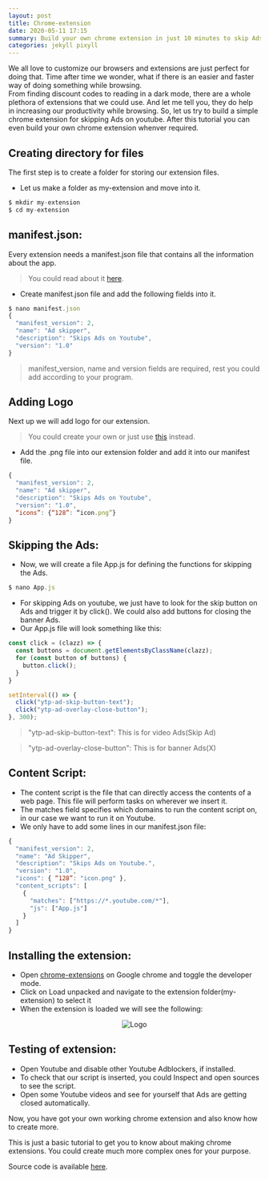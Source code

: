 ```yaml
---
layout: post
title: Chrome-extension 
date: 2020-05-11 17:15
summary: Build your own chrome extension in just 10 minutes to skip Ads on youtube.
categories: jekyll pixyll
---
```


We all love to customize our browsers and extensions are just perfect for doing that. Time after time we wonder, what if there is an easier and faster way of doing something while browsing. <br>
From finding discount codes to reading in a dark mode, there are a whole plethora of extensions that we could use. And let me tell you, they do help in increasing our productivity while browsing.
So, let us try to build a simple chrome extension for skipping Ads on youtube. After this tutorial you can even build your own chrome extension whenver required.

## Creating directory for files
The first step is to create a folder for storing our extension files. 
* Let us make a folder as <span class="red">my-extension</span> and move into it.
```javascript
$ mkdir my-extension
$ cd my-extension
```
 
## manifest.json:
Every extension needs a <span class="red">manifest.json</span> file that contains all the information about the app. 
> You could read about it [here](https://developer.chrome.com/extensions/manifest).

* Create manifest.json file and add the following fields into it.
```javascript
$ nano manifest.json
{
  "manifest_version": 2,
  "name": "Ad skipper",
  "description": "Skips Ads on Youtube",
  "version": "1.0"
}
```
> <span class="red">manifest_version</span>, <span class="red">name</span> and <span class="red">version</span> fields are required, rest you could add according to your program.

## Adding Logo
Next up we will add logo for our extension. 
> You could create your own or just use [this](https://raw.githubusercontent.com/drivecrux/chrome-extension/master/icon.png) instead.

* Add the <span class="red">.png</span> file into our extension folder and add it into our manifest file.
```javascript
{
  "manifest_version": 2,
  "name": "Ad skipper",
  "description": "Skips Ads on Youtube",
  "version": "1.0",
  “icons”: {“128”: “icon.png”} 
}
```

## Skipping the Ads:
* Now, we will create a file <span class="red">App.js</span> for defining the functions for skipping the Ads.
```javascript
$ nano App.js
```
* For skipping Ads on youtube, we just have to look for the skip button on Ads and trigger it by <span class="red">click()</span>. We could also add buttons for closing the banner Ads. 
* Our App.js file will look something like this:
```javascript
const click = (clazz) => {
  const buttons = document.getElementsByClassName(clazz);
  for (const button of buttons) {
    button.click();
  }
}

setInterval(() => {
  click("ytp-ad-skip-button-text");
  click("ytp-ad-overlay-close-button");
}, 300);
```

>"ytp-ad-skip-button-text": This is for video Ads(<span class="red">Skip Ad</span>)

>"ytp-ad-overlay-close-button": This is for banner Ads(<span class="red">X</span>)

## Content Script:
* The <span class="red">content script</span> is the file that can directly access the contents of a web page. This file will perform tasks on wherever we insert it. <br>
* The <span class="red">matches</span> field specifies which domains to run the content script on, in our case we want to run it on Youtube.
* We only have to add some lines in our manifest.json file:
```javascript
{
  "manifest_version": 2,
  "name": "Ad Skipper",
  "description": "Skips Ads on Youtube.",
  "version": "1.0",
  "icons": { “128”: "icon.png" },
  "content_scripts": [
    {
      "matches": ["https://*.youtube.com/*"],
      "js": ["App.js"]
    }
  ]
}
```

## Installing the extension:
* Open [chrome-extensions](chrome://extensions/) on Google chrome and toggle the developer mode. 
* Click on <span class="red">Load unpacked</span> and navigate to the extension folder(my-extension) to select it
* When the extension is loaded we will see the following:
<p style="text-align:center;"><img src="https://raw.githubusercontent.com/drivecrux/chrome-extension/master/screenshot.PNG" alt="Logo"></p>

## Testing of extension:
* Open Youtube and disable other Youtube Adblockers, if installed. 
* To check that our script is inserted, you could Inspect and open sources to see the script.
* Open some Youtube videos and see for yourself that Ads are getting closed automatically.

Now, you have got your own working chrome extension and also know how to create more. <br>

This is just a basic tutorial to get you to know about making chrome extensions. You could create much more complex ones for your purpose.

Source code is available [here](https://github.com/drivecrux/chrome-extension/tree/master). 





